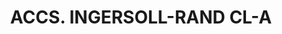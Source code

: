 ---
layout: asset
title: ACCS. INGERSOLL-RAND CL-A                                   
isin: BMG4776G1015
---